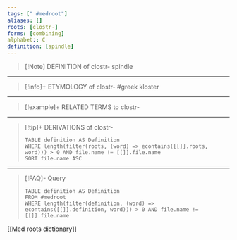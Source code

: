 ```yaml
---
tags: [" #medroot"]
aliases: []
roots: [clostr-]
forms: [combining]
alphabet:: C
definition: [spindle]
---
```

>[!Note] DEFINITION of clostr-
>spindle
_____
>[!info]+ ETYMOLOGY of clostr-
>#greek kloster
_____
>[!example]+ RELATED TERMS to clostr-
>
_____
>[!tip]+ DERIVATIONS of clostr-
>```dataview
>TABLE definition AS Definition 
>WHERE length(filter(roots, (word) => econtains([[]].roots, word))) > 0 AND file.name != [[]].file.name
>SORT file.name ASC
>```
_____
>[!FAQ]- Query
>```dataview
>TABLE definition AS Definition
>FROM #medroot
>WHERE length(filter(definition, (word) => econtains([[]].definition, word))) > 0 AND file.name != [[]].file.name
>```

[[Med roots dictionary]]